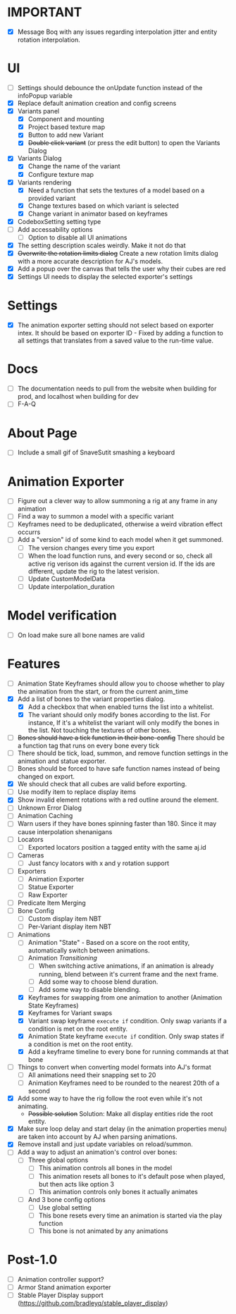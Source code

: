 # IMPORTANT
- [x] Message Boq with any issues regarding interpolation jitter and entity rotation interpolation.

# UI
- [ ] Settings should debounce the onUpdate function instead of the infoPopup variable
- [x] Replace default animation creation and config screens
- [x] Variants panel
    - [x] Component and mounting
    - [x] Project based texture map
    - [x] Button to add new Variant
    - [x] ~~Double click variant~~ (or press the edit button) to open the Variants Dialog
- [x] Variants Dialog
    - [x] Change the name of the variant
    - [x] Configure texture map
- [x] Variants rendering
    - [x] Need a function that sets the textures of a model based on a provided variant
    - [x] Change textures based on which variant is selected
    - [x] Change variant in animator based on keyframes
- [x] CodeboxSetting setting type
- [ ] Add accessability options
    - [ ] Option to disable all UI animations
- [x] The setting description scales weirdly. Make it not do that
- [x] ~~Overwrite the rotation limits dialog~~ Create a new rotation limits dialog with a more accurate description for AJ's models.
- [x] Add a popup over the canvas that tells the user why their cubes are red
- [x] Settings UI needs to display the selected exporter's settings

# Settings
- [x] The animation exporter setting should not select based on exporter intex. It should be based on exporter ID - Fixed by adding a function to all settings that translates from a saved value to the run-time value.

# Docs
- [ ] The documentation needs to pull from the website when building for prod, and localhost when building for dev
- [ ] F-A-Q

# About Page
- [ ] Include a small gif of SnaveSutit smashing a keyboard

# Animation Exporter
- [ ] Figure out a clever way to allow summoning a rig at any frame in any animation
- [ ] Find a way to summon a model with a specific variant
- [ ] Keyframes need to be deduplicated, otherwise a weird vibration effect occurrs
- [ ] Add a "version" id of some kind to each model when it get summoned.
    - [ ] The version changes every time you export
    - [ ] When the load function runs, and every second or so, check all active rig verison ids against the current version id. If the ids are different, update the rig to the latest verision.
    - [ ] Update CustomModelData
    - [ ] Update interpolation_duration

# Model verification
- [ ] On load make sure all bone names are valid

# Features
- [ ] Animation State Keyframes should allow you to choose whether to play the animation from the start, or from the current anim_time
- [x] Add a list of bones to the variant properties dialog.
    - [x] Add a checkbox that when enabled turns the list into a whitelist.
    - [x] The variant should only modify bones according to the list. For instance, If it's a whitelist the variant will only modify the bones in the list. Not touching the textures of other bones.
- [ ] ~~Bones should have a tick function in their bone-config~~ There should be a function tag that runs on every bone every tick
- [ ] There should be tick, load, summon, and remove function settings in the animation and statue exporter.
- [ ] Bones should be forced to have safe function names instead of being changed on export.
- [x] We should check that all cubes are valid before exporting.
- [ ] Use modify item to replace display items
- [x] Show invalid element rotations with a red outline around the element.
- [ ] Unknown Error Dialog
- [ ] Animation Caching
- [ ] Warn users if they have bones spinning faster than 180. Since it may cause interpolation shenanigans
- [ ] Locators
    - [ ] Exported locators position a tagged entity with the same aj.id
- [ ] Cameras
    - [ ] Just fancy locators with x and y rotation support
- [ ] Exporters
    - [ ] Animation Exporter
    - [ ] Statue Exporter
    - [ ] Raw Exporter
- [ ] Predicate Item Merging
- [ ] Bone Config
    - [ ] Custom display item NBT
    - [ ] Per-Variant display item NBT
- [ ] Animations
    - [ ] Animation "State" - Based on a score on the root entity, automatically switch between animations.
    - [ ] Animation *Transitioning*
        - [ ] When switching active animations, if an animation is already running, blend between it's current frame and the next frame.
        - [ ] Add some way to choose blend duration.
        - [ ] Add some way to disable blending.
    - [x] Keyframes for swapping from one animation to another (Animation State Keyframes)
    - [x] Keyframes for Variant swaps
    - [x] Variant swap keyframe `execute if` condition. Only swap variants if a condition is met on the root entity.
    - [x] Animation State keyframe `execute if` condition. Only swap states if a condition is met on the root entity.
    - [x] Add a keyframe timeline to every bone for running commands at that bone
- [ ] Things to convert when converting model formats into AJ's format
    - [ ] All animations need their snapping set to 20
    - [ ] Animation Keyframes need to be rounded to the nearest 20th of a second
- [x] Add some way to have the rig follow the root even while it's not animating.
    - ~~Possible solution~~ Solution: Make all display entities ride the root entity.
- [x] Make sure loop delay and start delay (in the animation properties menu) are taken into account by AJ when parsing animations.
- [x] Remove install and just update variables on reload/summon.
- [ ] Add a way to adjust an animation's control over bones:
    - [ ] Three global options
        - [ ] This animation controls all bones in the model
        - [ ] This animation resets all bones to it's default pose when played, but then acts like option 3
        - [ ] This animation controls only bones it actually animates
    - [ ] And 3 bone config options
        - [ ] Use global setting
        - [ ] This bone resets every time an animation is started via the play function
        - [ ] This bone is not animated by any animations

# Post-1.0
- [ ] Animation controller support?
- [ ] Armor Stand animation exporter
- [ ] Stable Player Display support (https://github.com/bradleyq/stable_player_display)
